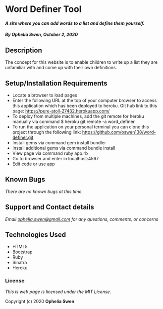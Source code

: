 # Word Definer Tool

#### _**A site where you can add words to a list and define them yourself.**_

#### _**By Ophelia Swen, October 2, 2020**_

## Description
The concept for this website is to enable children to write up a list they are unfamiliar with and come up with their own definitions.

## Setup/Installation Requirements
* Locate a browser to load pages
* Enter the following URL at the top of your computer browser to access this application which has been deployed to heroku. Git hub link to this page:  https://pure-atoll-27432.herokuapp.com/
* To deploy from multiple machines, add the git remote for heroku manually via command $ heroku git:remote -a word_definer
* To run the application on your personal terminal you can clone this project through the following link:
https://github.com/oswen138/word-definer.git
* Install gems via command gem install bundler 
* Install additional gems via command bundle install
* View page via command ruby app.rb
* Go to browser and enter in localhost:4567
* Edit code or use app

## Known Bugs
_There are no known bugs at this time._

## Support and Contact details

_Email ophelia.swen@gmail.com for any questions, comments, or concerns_

## Technologies Used

* HTML5
* Bootstrap
* Ruby
* Sinatra
* Heroku


### License

*This is web page is licensed under the MIT License.*

Copyright (c) 2020 **Ophelia Swen**